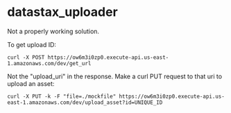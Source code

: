 # datastax_uploader

Not a properly working solution.

To get upload ID:

```
curl -X POST https://ow6m3i0zp0.execute-api.us-east-1.amazonaws.com/dev/get_url
```

Not the  "upload_uri" in the response. Make a curl PUT request to that uri to upload an asset:
```
curl -X PUT -k -F "file=./mockfile" https://ow6m3i0zp0.execute-api.us-east-1.amazonaws.com/dev/upload_asset?id=UNIQUE_ID
```

